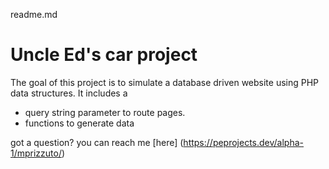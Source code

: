 readme.md
# Uncle Ed's car project

The goal of this project is to simulate a database driven website using PHP data structures. It includes a 
- query string parameter to route pages.
- functions to generate data

got a question? you can reach me [here] (https://peprojects.dev/alpha-1/mprizzuto/)